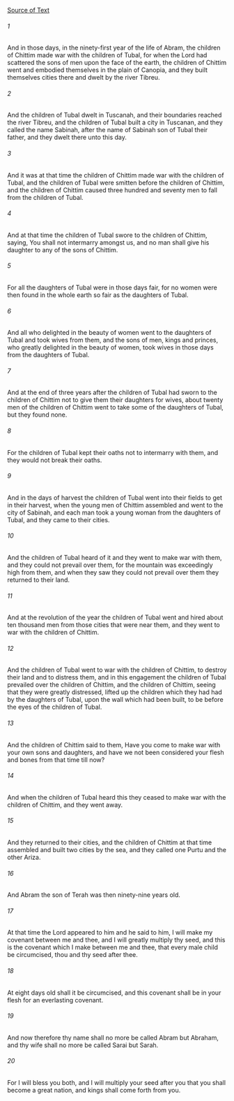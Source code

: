 [Source of Text](https://github.com/scrollmapper/bible_databases_deuterocanonical)

###### 1
And in those days, in the ninety-first year of the life of Abram, the children of Chittim made war with the children of Tubal, for when the Lord had scattered the sons of men upon the face of the earth, the children of Chittim went and embodied themselves in the plain of Canopia, and they built themselves cities there and dwelt by the river Tibreu.

###### 2
And the children of Tubal dwelt in Tuscanah, and their boundaries reached the river Tibreu, and the children of Tubal built a city in Tuscanan, and they called the name Sabinah, after the name of Sabinah son of Tubal their father, and they dwelt there unto this day.

###### 3
And it was at that time the children of Chittim made war with the children of Tubal, and the children of Tubal were smitten before the children of Chittim, and the children of Chittim caused three hundred and seventy men to fall from the children of Tubal.

###### 4
And at that time the children of Tubal swore to the children of Chittim, saying, You shall not intermarry amongst us, and no man shall give his daughter to any of the sons of Chittim.

###### 5
For all the daughters of Tubal were in those days fair, for no women were then found in the whole earth so fair as the daughters of Tubal.

###### 6
And all who delighted in the beauty of women went to the daughters of Tubal and took wives from them, and the sons of men, kings and princes, who greatly delighted in the beauty of women, took wives in those days from the daughters of Tubal.

###### 7
And at the end of three years after the children of Tubal had sworn to the children of Chittim not to give them their daughters for wives, about twenty men of the children of Chittim went to take some of the daughters of Tubal, but they found none.

###### 8
For the children of Tubal kept their oaths not to intermarry with them, and they would not break their oaths.

###### 9
And in the days of harvest the children of Tubal went into their fields to get in their harvest, when the young men of Chittim assembled and went to the city of Sabinah, and each man took a young woman from the daughters of Tubal, and they came to their cities.

###### 10
And the children of Tubal heard of it and they went to make war with them, and they could not prevail over them, for the mountain was exceedingly high from them, and when they saw they could not prevail over them they returned to their land.

###### 11
And at the revolution of the year the children of Tubal went and hired about ten thousand men from those cities that were near them, and they went to war with the children of Chittim.

###### 12
And the children of Tubal went to war with the children of Chittim, to destroy their land and to distress them, and in this engagement the children of Tubal prevailed over the children of Chittim, and the children of Chittim, seeing that they were greatly distressed, lifted up the children which they had had by the daughters of Tubal, upon the wall which had been built, to be before the eyes of the children of Tubal.

###### 13
And the children of Chittim said to them, Have you come to make war with your own sons and daughters, and have we not been considered your flesh and bones from that time till now?

###### 14
And when the children of Tubal heard this they ceased to make war with the children of Chittim, and they went away.

###### 15
And they returned to their cities, and the children of Chittim at that time assembled and built two cities by the sea, and they called one Purtu and the other Ariza.

###### 16
And Abram the son of Terah was then ninety-nine years old.

###### 17
At that time the Lord appeared to him and he said to him, I will make my covenant between me and thee, and I will greatly multiply thy seed, and this is the covenant which I make between me and thee, that every male child be circumcised, thou and thy seed after thee.

###### 18
At eight days old shall it be circumcised, and this covenant shall be in your flesh for an everlasting covenant.

###### 19
And now therefore thy name shall no more be called Abram but Abraham, and thy wife shall no more be called Sarai but Sarah.

###### 20
For I will bless you both, and I will multiply your seed after you that you shall become a great nation, and kings shall come forth from you.